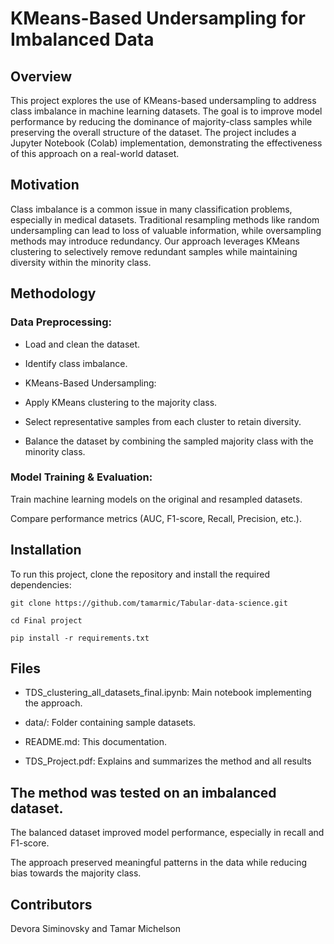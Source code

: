 # KMeans-Based Undersampling for Imbalanced Data

## Overview

This project explores the use of KMeans-based undersampling to address class imbalance in machine learning datasets. The goal is to improve model performance by reducing the dominance of majority-class samples while preserving the overall structure of the dataset. The project includes a Jupyter Notebook (Colab) implementation, demonstrating the effectiveness of this approach on a real-world dataset.

## Motivation

Class imbalance is a common issue in many classification problems, especially in medical datasets. Traditional resampling methods like random undersampling can lead to loss of valuable information, while oversampling methods may introduce redundancy. Our approach leverages KMeans clustering to selectively remove redundant samples while maintaining diversity within the minority class.

## Methodology

### Data Preprocessing:

* Load and clean the dataset.

* Identify class imbalance.

* KMeans-Based Undersampling:

* Apply KMeans clustering to the majority class.

* Select representative samples from each cluster to retain diversity.

* Balance the dataset by combining the sampled majority class with the minority class.

### Model Training & Evaluation:

Train machine learning models on the original and resampled datasets.

Compare performance metrics (AUC, F1-score, Recall, Precision, etc.).

## Installation

To run this project, clone the repository and install the required dependencies:

```git clone https://github.com/tamarmic/Tabular-data-science.git```

```cd Final project```

```pip install -r requirements.txt```

## Files

* TDS_clustering_all_datasets_final.ipynb: Main notebook implementing the approach.

* data/: Folder containing sample datasets.

* README.md: This documentation.

* TDS_Project.pdf: Explains and summarizes the method and all results

## The method was tested on an imbalanced dataset.

The balanced dataset improved model performance, especially in recall and F1-score.

The approach preserved meaningful patterns in the data while reducing bias towards the majority class.

## Contributors

Devora Siminovsky and Tamar Michelson
